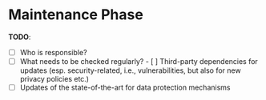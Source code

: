 # Maintenance Phase

**TODO**:

- [ ] Who is responsible?
- [ ] What needs to be checked regularly?
      - [ ] Third-party dependencies for updates (esp. security-related, i.e., vulnerabilities, but also for new privacy policies etc.)
- [ ] Updates of the state-of-the-art for data protection mechanisms